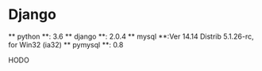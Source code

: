 # Django
** python **: 3.6
** django **: 2.0.4
** mysql **:Ver 14.14 Distrib 5.1.26-rc, for Win32 (ia32)
** pymysql **: 0.8

HODO
